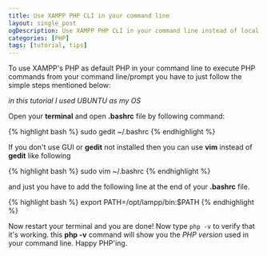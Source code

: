 ```yaml
---
title: Use XAMPP PHP CLI in your command line
layout: single_post
ogDescription: Use XAMPP PHP CLI in your command line instead of local PHP to execute PHP command in your command promt.
categories: [PHP]
tags: [tutorial, tips]
---
```


To use XAMPP's PHP as default PHP in your command line to execute PHP commands from
your command line/prompt you have to just follow the simple steps mentioned below&#58;

*in this tutorial I used UBUNTU as my OS*

Open your **terminal** and open **.bashrc** file by following command&#58;

{% highlight bash %}
sudo gedit ~/.bashrc
{% endhighlight %}

If you don't use GUI or **gedit** not installed then you can use **vim** instead of **gedit** like following

{% highlight bash %}
sudo vim ~/.bashrc
{% endhighlight %}

and just you have to add the following line at the end of your **.bashrc** file.

{% highlight bash %}
export PATH=/opt/lampp/bin:$PATH
{% endhighlight %}

Now restart your terminal and you are done!
Now type `php -v` to verify that it's working. this **php -v** command will show you the
*PHP version* used in your command line. Happy PHP'ing.